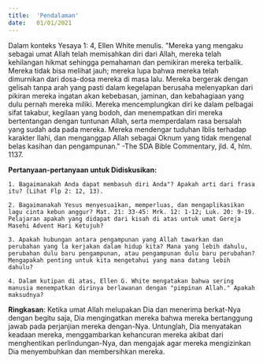 ```yaml
---
title:  'Pendalaman'
date:   01/01/2021
---
```


Dalam konteks Yesaya 1: 4, Ellen White menulis. "Mereka yang mengaku sebagai umat Allah telah memisahkan diri dari Allah, mereka telah kehilangan hikmat sehingga pemahaman dan pemikiran mereka terbalik. Mereka tidak bisa melihat jauh; mereka lupa bahwa mereka telah dimurnikan dari dosa-dosa mereka di masa lalu. Mereka bergerak dengan gelisah tanpa arah yang pasti dalam kegelapan berusaha melenyapkan dari pikiran mereka ingatan akan kebebasan, jaminan, dan kebahagiaan yang dulu pernah mereka miliki. Mereka mencemplungkan diri ke dalam pelbagai sifat takabur, kegilaan yang bodoh, dan menempatkan diri mereka bertentangan dengan tuntunan Allah, serta memperdalam rasa bersalah yang sudah ada pada mereka. Mereka mendengar tuduhan Iblis terhadap karakter Ilahi, dan menganggap Allah sebagai Oknum yang tidak mengenal belas kasihan dan pengampunan." -The SDA Bible Commentary, jld. 4, hlm. 1137.

**Pertanyaan-pertanyaan untuk Didiskusikan:**

`1. Bagaimanakah Anda dapat membasuh diri Anda"? Apakah arti dari frasa itu? (Lihat Flp 2: 12, 13).`

`2. Bagaimanakah Yesus menyesuaikan, memperluas, dan mengaplikasikan lagu cinta kebun anggur? Mat. 21: 33-45: Mrk. 12: 1-12; Luk. 20: 9-19. Pelajaran apakah yang didapat dari kisah di atas untuk umat Gereja Masehi Advent Hari Ketujuh?`

`3. Apakah hubungan antara pengampunan yang Allah tawarkan dan perubahan yang la kerjakan dalam hidup kita? Mana yang lebih dahulu, perubahan dulu baru pengampunan, atau pengampunan dulu baru perubahan? Mengapakah penting untuk kita mengetahui yang mana datang lebih dahulu?`

`4. Dalam kutipan di atas, Ellen G. White mengatakan bahwa sering manusia menempatkan dirinya berlawanan dengan "pimpinan Allah." Apakah maksudnya?`

**Ringkasan**: Ketika umat Allah melupakan Dia dan menerima berkat-Nya dengan begitu saja, Dia mengingatkan mereka bahwa mereka bertanggung jawab pada perjanjian mereka dengan-Nya. Untunglah, Dia menyatakan keadaan mereka, menggambarkan kehancuran mereka akibat dari menghentikan perlindungan-Nya, dan mengajak agar mereka mengizinkan Dia menyembuhkan dan membersihkan mereka.